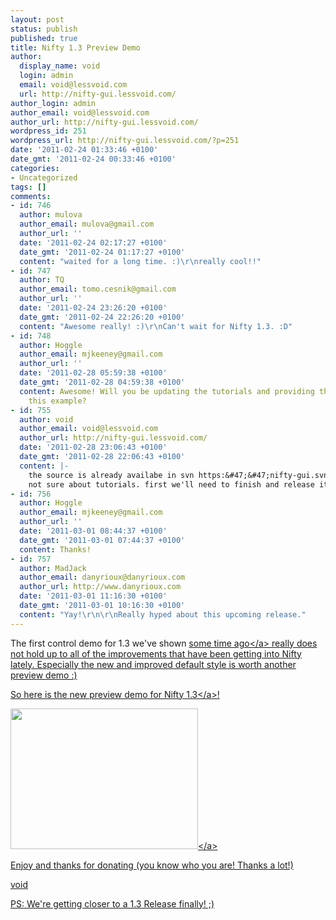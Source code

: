 ```yaml
---
layout: post
status: publish
published: true
title: Nifty 1.3 Preview Demo
author:
  display_name: void
  login: admin
  email: void@lessvoid.com
  url: http://nifty-gui.lessvoid.com/
author_login: admin
author_email: void@lessvoid.com
author_url: http://nifty-gui.lessvoid.com/
wordpress_id: 251
wordpress_url: http://nifty-gui.lessvoid.com/?p=251
date: '2011-02-24 01:33:46 +0100'
date_gmt: '2011-02-24 00:33:46 +0100'
categories:
- Uncategorized
tags: []
comments:
- id: 746
  author: mulova
  author_email: mulova@gmail.com
  author_url: ''
  date: '2011-02-24 02:17:27 +0100'
  date_gmt: '2011-02-24 01:17:27 +0100'
  content: "waited for a long time. :)\r\nreally cool!!"
- id: 747
  author: TQ
  author_email: tomo.cesnik@gmail.com
  author_url: ''
  date: '2011-02-24 23:26:20 +0100'
  date_gmt: '2011-02-24 22:26:20 +0100'
  content: "Awesome really! :)\r\nCan't wait for Nifty 1.3. :D"
- id: 748
  author: Hoggle
  author_email: mjkeeney@gmail.com
  author_url: ''
  date: '2011-02-28 05:59:38 +0100'
  date_gmt: '2011-02-28 04:59:38 +0100'
  content: Awesome! Will you be updating the tutorials and providing the source for
    this example?
- id: 755
  author: void
  author_email: void@lessvoid.com
  author_url: http://nifty-gui.lessvoid.com/
  date: '2011-02-28 23:06:43 +0100'
  date_gmt: '2011-02-28 22:06:43 +0100'
  content: |-
    the source is already availabe in svn https:&#47;&#47;nifty-gui.svn.sourceforge.net&#47;svnroot&#47;nifty-gui&#47;nifty-default-controls-examples&#47;trunk :)
    not sure about tutorials. first we'll need to finish and release it =)
- id: 756
  author: Hoggle
  author_email: mjkeeney@gmail.com
  author_url: ''
  date: '2011-03-01 08:44:37 +0100'
  date_gmt: '2011-03-01 07:44:37 +0100'
  content: Thanks!
- id: 757
  author: MadJack
  author_email: danyrioux@danyrioux.com
  author_url: http://www.danyrioux.com
  date: '2011-03-01 11:16:30 +0100'
  date_gmt: '2011-03-01 10:16:30 +0100'
  content: "Yay!\r\n\r\nReally hyped about this upcoming release."
---
```

<p>The first control demo for 1.3 we've shown <a href="http:&#47;&#47;nifty-gui.lessvoid.com&#47;archives&#47;233">some time ago<&#47;a> really does not hold up to all of the improvements that have been getting into Nifty lately. Especially the new and improved default style is worth another preview demo :)</p>
<p>So here is the <a href="http:&#47;&#47;nifty-gui.sourceforge.net&#47;webstart&#47;nifty-default-controls-examples-1.0-alpha-2.jnlp">new preview demo for Nifty 1.3<&#47;a>!</p>
<p><a href="http:&#47;&#47;nifty-gui.sourceforge.net&#47;webstart&#47;nifty-default-controls-examples-1.0-alpha-2.jnlp"><img class="aligncenter size-medium wp-image-252" title="Bildschirmfoto 2011-02-24 um 01.23.17" src="http:&#47;&#47;nifty-gui.lessvoid.com&#47;wp-content&#47;2011&#47;02&#47;Bildschirmfoto-2011-02-24-um-01.23.17-300x225.png" alt="" width="300" height="225" &#47;><&#47;a></p>
<p>Enjoy and thanks for donating (you know who you are! Thanks a lot!)</p>
<p>void</p>
<p>PS: We're getting closer to a 1.3 Release finally! ;)</p>
